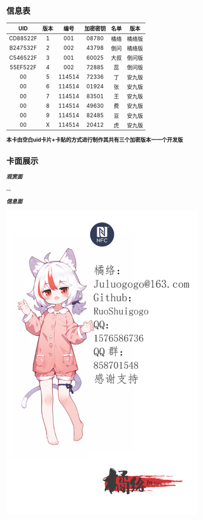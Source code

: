 ## 信息表







| **UID**  | 版本 |  编号  | 加密密钥 | 名单 |  版本  |
| :------: | :--: | :----: | :------: | :--: | :----: |
| CD88522F |  1   |  001   |  08780   | 橘络 | 橘络版 |
| B247532F |  2   |  002   |  43798   | 倒问 | 橘络版 |
| C546522F |  3   |  001   |  60025   | 大叔 | 倒问版 |
| 55EF522F |  4   |  002   |  72885   |  蕊  | 倒问版 |
|    00    |  5   | 114514 |  72336   |  丁  | 安九版 |
|    00    |  6   | 114514 |  01924   |  张  | 安九版 |
|    00    |  7   | 114514 |  83501   |  王  | 安九版 |
|    00    |  8   | 114514 |  49630   |  费  | 安九版 |
|    00    |  9   | 114514 |  82485   |  豆  | 安九版 |
|    00    |  X   | 114514 |  20412   |  虎  | 安九版 |

**本卡由空白uid卡片+卡贴的方式进行制作其共有三个加密版本一一个开发版**

## 卡面展示

***观赏面***

<img src="/loge/1.png" alt="正面" style="zoom:25%;" />

***信息面***

![](/loge/2.png)





